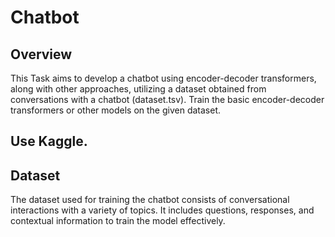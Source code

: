 # Chatbot 

## Overview
This Task aims to develop a chatbot using encoder-decoder transformers, along with other approaches, utilizing a dataset obtained from conversations with a chatbot (dataset.tsv). Train the basic encoder-decoder transformers or other models on the given dataset.

## Use Kaggle.

## Dataset
The dataset used for training the chatbot consists of conversational interactions with a variety of topics. It includes questions, responses, and contextual information to train the model effectively. 
